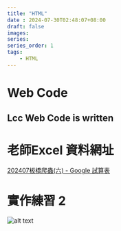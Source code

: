 ```yaml
---
title: "HTML"
date : 2024-07-30T02:48:07+08:00
draft: false
images:
series: 
series_order: 1
tags:
    - HTML
---
```


Web Code
===
Lcc Web Code is written
---

# 老師Excel 資料網址
[202407板橋爬蟲(六) - Google 試算表](https://docs.google.com/spreadsheets/d/1ApRLuN-EEamzj3BZjvuDmCS-L2UC5UQlVK6SPZg-T_o/edit?gid=0#gid=0)

# 實作練習 2
![alt text](LLC/Unit_2/images/實作練習2.png)

